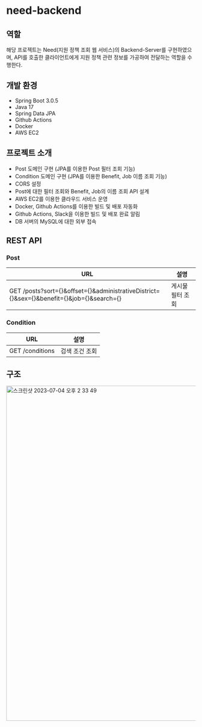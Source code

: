 # need-backend

## 역할

해당 프로젝트는 Need(지원 정책 조회 웹 서비스)의 Backend-Server를 구현하였으며, API를 호출한 클라이언트에게 지원 정책 관련 정보를 가공하여 전달하는 역할을 수행한다.

## 개발 환경

- Spring Boot 3.0.5
- Java 17
- Spring Data JPA
- Github Actions
- Docker
- AWS EC2

## 프로젝트 소개

- Post 도메인 구현 (JPA를 이용한 Post 필터 조회 기능)
- Condition 도메인 구현 (JPA를 이용한 Benefit, Job 이름 조회 기능)
- CORS 설정
- Post에 대한 필터 조회와 Benefit, Job의 이름 조회 API 설계
- AWS EC2를 이용한 클라우드 서비스 운영
- Docker, Github Actions를 이용한 빌드 및 배포 자동화
- Github Actions, Slack을 이용한 빌드 및 배포 완료 알림
- DB 서버의 MySQL에 대한 외부 접속

## REST API

### Post

|URL|설명|
|---|---|
|GET /posts?sort={}&offset={}&administrativeDistrict={}&sex={}&benefit={}&job={}&search={}|게시물 필터 조회|

### Condition

|URL|설명|
|---|---|
|GET /conditions|검색 조건 조회|

## 구조

<img width="890" alt="스크린샷 2023-07-04 오후 2 33 49" src="https://github.com/xodhksrjqnr/need-backend/assets/48250370/88812165-04e4-4425-8bb1-0006a93c0063">
